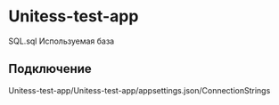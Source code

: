 # Unitess-test-app

SQL.sql Используемая база

## Подключение 
Unitess-test-app/Unitess-test-app/appsettings.json/ConnectionStrings
